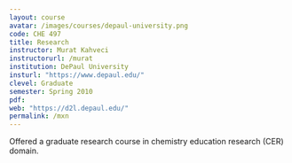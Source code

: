 ```yaml
---
layout: course
avatar: /images/courses/depaul-university.png
code: CHE 497
title: Research
instructor: Murat Kahveci
instructorurl: /murat
institution: DePaul University
insturl: "https://www.depaul.edu/"
clevel: Graduate
semester: Spring 2010
pdf:
web: "https://d2l.depaul.edu/"
permalink: /mxn
---
```


Offered a graduate research course in chemistry education research (CER) domain.